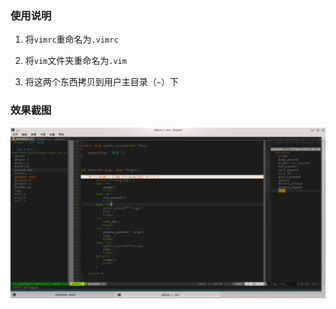 ### 使用说明

1. 将`vimrc`重命名为`.vimrc`

2. 将`vim`文件夹重命名为`.vim`

3. 将这两个东西拷贝到用户主目录（`~`）下

### 效果截图
![效果截图](./vim.png)
